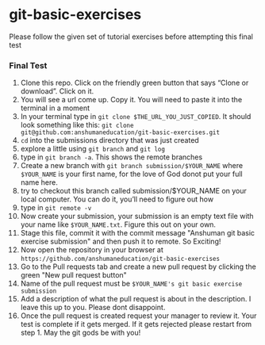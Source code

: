 # git-basic-exercises
Please follow the given set of tutorial exercises before attempting this final test

### Final Test
1. Clone this repo. Click on the friendly green button that says “Clone or download”. Click on it. 
2. You will see a url come up. Copy it. You will need to paste it into the terminal in a moment
3. In your terminal type in ``` git clone $THE_URL_YOU_JUST_COPIED ```. It should look something like this: ```git clone git@github.com:anshumaneducation/git-basic-exercises.git```
4. ```cd``` into the submissions directory that was just created
5. explore a little using ```git branch``` and ```git log```
6. type in ```git branch -a```. This shows the remote branches
7. Create a new branch with ```git branch submission/$YOUR_NAME``` where ```$YOUR_NAME``` is your first name, for the love of God donot put your full name here.
8. try to checkout this branch called submission/$YOUR_NAME on your local computer. You can do it, you’ll need to figure out how
9. type in ```git remote -v```
10. Now create your submission, your submission is an empty text file with your name like ```$YOUR_NAME.txt```. Figure this out on your own.
11. Stage this file, commit it with the commit message "Anshuman git basic exercise submission" and then push it to remote. So Exciting!
12. Now open the repository in your browser at ```https://github.com/anshumaneducation/git-basic-exercises```
13. Go to the Pull requests tab and create a new pull request by clicking the green "New pull request button"
14. Name of the pull request must be ```$YOUR_NAME's git basic exercise submission```
15. Add a description of what the pull request is about in the description. I leave this up to you. Please dont disappoint.
16. Once the pull request is created request your manager to review it. Your test is complete if it gets merged. If it gets rejected please restart from step 1. May the git gods be with you!

